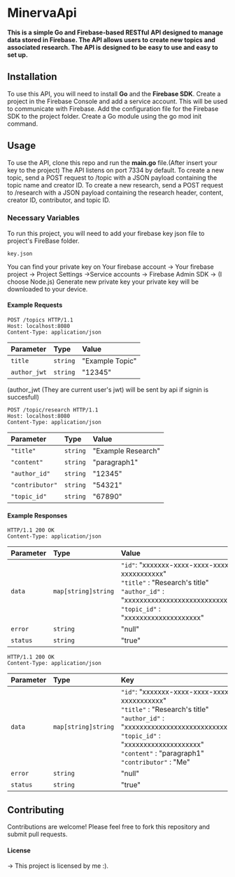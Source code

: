 # MinervaApi
**This is a simple Go and Firebase-based RESTful API designed to manage data stored in Firebase. The API allows users to create new topics and associated research. The API is designed to be easy to use and easy to set up.**

## Installation
To use this API, you will need to install **Go** and the **Firebase SDK**.
Create a project in the Firebase Console and add a service account. This will be used to communicate with Firebase.
Add the configuration file for the Firebase SDK to the project folder.
Create a Go module using the go mod init command.

## Usage
To use the API, clone this repo and run the **main.go** file.(After insert your key to the project) The API listens on port 7334 by default. To create a new topic, send a POST request to /topic with a JSON payload containing the topic name and creator ID. To create a new research, send a POST request to /research with a JSON payload containing the research header, content, creator ID, contributor, and topic ID.
### Necessary Variables

To run this project, you will need to add your firebase key json file to project's FireBase folder.

`key.json`

You can find your private key on Your firebase account -> Your firebase project -> Project Settings ->Service accounts -> Firebase Admin SDK -> (I choose Node.js) Generate new private key
your private key will be downloaded to your device.


#### Example Requests
```http
POST /topics HTTP/1.1
Host: localhost:8080
Content-Type: application/json
```

| Parameter | Type     | Value                |
| :-------- | :------- | :------------------------- |
| `title` | `string` | "Example Topic" |
| `author_jwt` | `string` | "12345" |

(author_jwt (They are current user's jwt) will be sent by api if signin is succesfull)

```http
POST /topic/research HTTP/1.1
Host: localhost:8080
Content-Type: application/json
```
| Parameter | Type     | Value                |
| :-------- | :------- | :------------------------- |
| `"title"` | `string` | "Example Research" |
| `"content"` | `string` | "paragraph1" |
| `"author_id"` | `string` | "12345" |
| `"contributor"` | `string` | "54321" |
| `"topic_id"` | `string` | "67890" |


#### Example Responses
```http
HTTP/1.1 200 OK
Content-Type: application/json
```
| Parameter | Type     | Value                |
| :-------- | :------- | :------------------------- |
| `data`    | `map[string]string` |` "id" `:      "xxxxxxx-xxxx-xxxx-xxxx-xxxxxxxxxxx"  <br>  `"title"` :     "Research's title"  <br>  `"author_id"` :  "xxxxxxxxxxxxxxxxxxxxxxxxxxxx" <br> `"topic_id"` :  "xxxxxxxxxxxxxxxxxxxx"    |  
| `error`    | `string` |"null"        |
| `status`    | `string` |"true"        |

```http
HTTP/1.1 200 OK
Content-Type: application/json
```
| Parameter | Type                |Key         |                       
| :-------- | :------------------ |:-----------|  
| `data`    | `map[string]string` |` "id" `:     "xxxxxxx-xxxx-xxxx-xxxx-xxxxxxxxxxx"  <br>  `"title"` :     "Research's title"  <br>  `"author_id"` :  "xxxxxxxxxxxxxxxxxxxxxxxxxxxx" <br> `"topic_id"` :  "xxxxxxxxxxxxxxxxxxxx"  <br> `"content"` : "paragraph1" <br> `"contributor"` : "Me" | 
| `error`    | `string` |"null"        ||
| `status`    | `string` |"true"        ||


## Contributing
Contributions are welcome! Please feel free to fork this repository and submit pull requests.

#### License
-> This project is licensed by me :).
